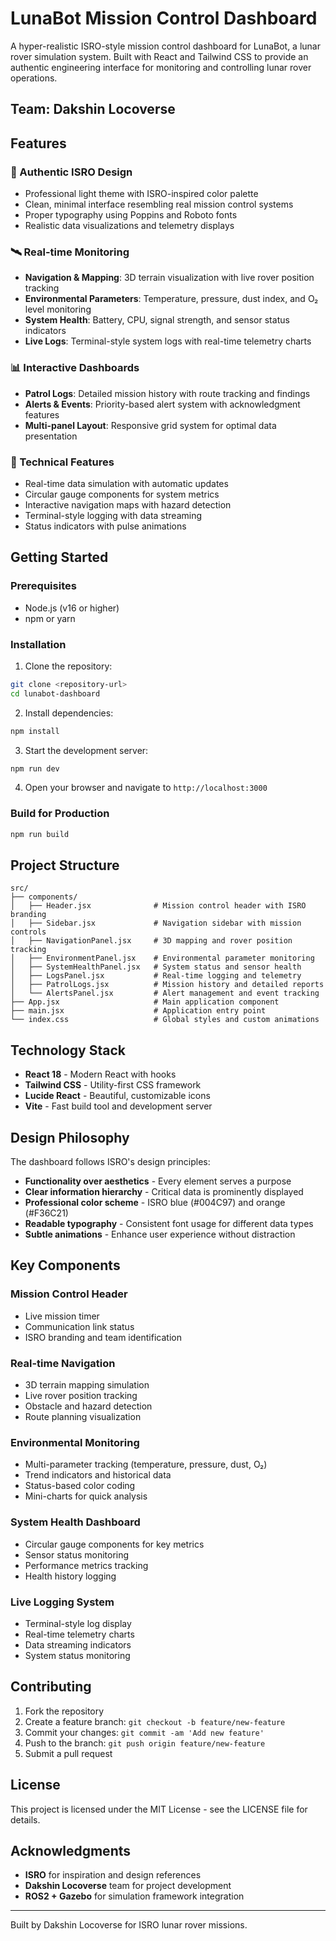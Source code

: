 # LunaBot Mission Control Dashboard

A hyper-realistic ISRO-style mission control dashboard for LunaBot, a lunar rover simulation system. Built with React and Tailwind CSS to provide an authentic engineering interface for monitoring and controlling lunar rover operations.

## Team: Dakshin Locoverse

## Features

### 🚀 Authentic ISRO Design
- Professional light theme with ISRO-inspired color palette
- Clean, minimal interface resembling real mission control systems
- Proper typography using Poppins and Roboto fonts
- Realistic data visualizations and telemetry displays

### 🛰️ Real-time Monitoring
- **Navigation & Mapping**: 3D terrain visualization with live rover position tracking
- **Environmental Parameters**: Temperature, pressure, dust index, and O₂ level monitoring
- **System Health**: Battery, CPU, signal strength, and sensor status indicators
- **Live Logs**: Terminal-style system logs with real-time telemetry charts

### 📊 Interactive Dashboards
- **Patrol Logs**: Detailed mission history with route tracking and findings
- **Alerts & Events**: Priority-based alert system with acknowledgment features
- **Multi-panel Layout**: Responsive grid system for optimal data presentation

### 🔧 Technical Features
- Real-time data simulation with automatic updates
- Circular gauge components for system metrics
- Interactive navigation maps with hazard detection
- Terminal-style logging with data streaming
- Status indicators with pulse animations

## Getting Started

### Prerequisites
- Node.js (v16 or higher)
- npm or yarn

### Installation

1. Clone the repository:
```bash
git clone <repository-url>
cd lunabot-dashboard
```

2. Install dependencies:
```bash
npm install
```

3. Start the development server:
```bash
npm run dev
```

4. Open your browser and navigate to `http://localhost:3000`

### Build for Production

```bash
npm run build
```

## Project Structure

```
src/
├── components/
│   ├── Header.jsx              # Mission control header with ISRO branding
│   ├── Sidebar.jsx             # Navigation sidebar with mission controls
│   ├── NavigationPanel.jsx     # 3D mapping and rover position tracking
│   ├── EnvironmentPanel.jsx    # Environmental parameter monitoring
│   ├── SystemHealthPanel.jsx   # System status and sensor health
│   ├── LogsPanel.jsx           # Real-time logging and telemetry
│   ├── PatrolLogs.jsx          # Mission history and detailed reports
│   └── AlertsPanel.jsx         # Alert management and event tracking
├── App.jsx                     # Main application component
├── main.jsx                    # Application entry point
└── index.css                   # Global styles and custom animations
```

## Technology Stack

- **React 18** - Modern React with hooks
- **Tailwind CSS** - Utility-first CSS framework
- **Lucide React** - Beautiful, customizable icons
- **Vite** - Fast build tool and development server

## Design Philosophy

The dashboard follows ISRO's design principles:
- **Functionality over aesthetics** - Every element serves a purpose
- **Clear information hierarchy** - Critical data is prominently displayed
- **Professional color scheme** - ISRO blue (#004C97) and orange (#F36C21)
- **Readable typography** - Consistent font usage for different data types
- **Subtle animations** - Enhance user experience without distraction

## Key Components

### Mission Control Header
- Live mission timer
- Communication link status
- ISRO branding and team identification

### Real-time Navigation
- 3D terrain mapping simulation
- Live rover position tracking
- Obstacle and hazard detection
- Route planning visualization

### Environmental Monitoring
- Multi-parameter tracking (temperature, pressure, dust, O₂)
- Trend indicators and historical data
- Status-based color coding
- Mini-charts for quick analysis

### System Health Dashboard
- Circular gauge components for key metrics
- Sensor status monitoring
- Performance metrics tracking
- Health history logging

### Live Logging System
- Terminal-style log display
- Real-time telemetry charts
- Data streaming indicators
- System status monitoring

## Contributing

1. Fork the repository
2. Create a feature branch: `git checkout -b feature/new-feature`
3. Commit your changes: `git commit -am 'Add new feature'`
4. Push to the branch: `git push origin feature/new-feature`
5. Submit a pull request

## License

This project is licensed under the MIT License - see the LICENSE file for details.

## Acknowledgments

- **ISRO** for inspiration and design references
- **Dakshin Locoverse** team for project development
- **ROS2 + Gazebo** for simulation framework integration

---

Built by Dakshin Locoverse for ISRO lunar rover missions.
